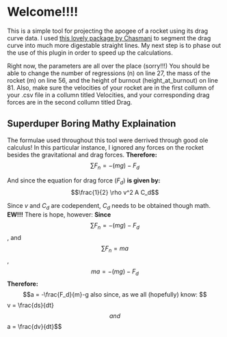 # Welcome!!!!
This is a simple tool for projecting the apogee of a rocket using its drag curve data. I used [this lovely package by Chasmani](https://github.com/chasmani/piecewise-regression) to segment the drag curve into much more digestable straight lines. My next step is to phase out the use of this plugin in order to speed up the calculations. 

Right now, the parameters are all over the place (sorry!!!) You should be able to change the number of regressions (n) on line 27, the mass of the rocket (m) on line 56, and the height of burnout (height_at_burnout) on line 81. Also, make sure the velocities of your rocket are in the first collumn of your .csv file in a collumn titled Velocities, and your corresponding drag forces are in the second collumn titled Drag.

## Superduper Boring Mathy Explaination
The formulae used throughout this tool were derrived through good ole calculus!
In this particular instance, I ignored any forces on the rocket besides the gravitational and drag forces.
**Therefore:**
$$\sum_{} F_n = -(mg) - F_d$$

And since the equation for drag force ($F_d$) **is given by:**
$$\frac{1}{2} \rho v^2 A C_d$$

Since $v$ and $C_d$ are codependent, $C_d$ needs to be obtained though math. 
**EW!!!**
There is hope, however:
**Since**
$$\sum_{} F_n = -(mg) - F_d$$,
and $$\sum_{} F_n = ma$$,
$$ma = -(mg) - F_d$$
**Therefore:**
$$a = -\frac{F_d}{m}-g
also since, as we all (hopefully) know:
$$v = \frac{ds}{dt}$$ and $$a = \frac{dv}{dt}$$
